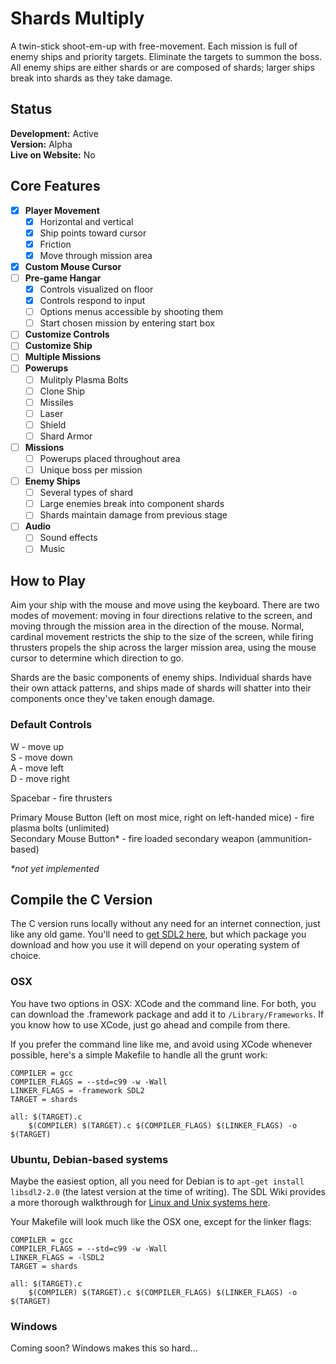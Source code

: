 # Shards Multiply
A twin-stick shoot-em-up with free-movement. Each mission is full of enemy ships and priority targets. Eliminate the targets to summon the boss. All enemy ships are either shards or are composed of shards; larger ships break into shards as they take damage.

## Status
**Development:** Active<br/>
**Version:** Alpha<br/>
**Live on Website:** No

## Core Features
* [x] **Player Movement**
  - [x] Horizontal and vertical
  - [x] Ship points toward cursor
  - [x] Friction
  - [x] Move through mission area
* [x] **Custom Mouse Cursor**
* [ ] **Pre-game Hangar**
  - [x] Controls visualized on floor
  - [x] Controls respond to input
  - [ ] Options menus accessible by shooting them
  - [ ] Start chosen mission by entering start box
* [ ] **Customize Controls**
* [ ] **Customize Ship**
* [ ] **Multiple Missions**
* [ ] **Powerups**
  - [ ] Mulitply Plasma Bolts
  - [ ] Clone Ship
  - [ ] Missiles
  - [ ] Laser
  - [ ] Shield
  - [ ] Shard Armor
* [ ] **Missions**
  - [ ] Powerups placed throughout area
  - [ ] Unique boss per mission
* [ ] **Enemy Ships**
  - [ ] Several types of shard
  - [ ] Large enemies break into component shards
  - [ ] Shards maintain damage from previous stage
* [ ] **Audio**
  - [ ] Sound effects
  - [ ] Music

## How to Play
Aim your ship with the mouse and move using the keyboard. There are two modes of movement: moving in four directions relative to the screen, and moving through the mission area in the direction of the mouse. Normal, cardinal movement restricts the ship to the size of the screen, while firing thrusters propels the ship across the larger mission area, using the mouse cursor to determine which direction to go.

Shards are the basic components of enemy ships. Individual shards have their own attack patterns, and ships made of shards will shatter into their components once they've taken enough damage.

### Default Controls
W - move up<br/>
S - move down<br/>
A - move left<br/>
D - move right

Spacebar - fire thrusters

Primary Mouse Button (left on most mice, right on left-handed mice) - fire plasma bolts (unlimited)<br/>
Secondary Mouse Button* - fire loaded secondary weapon (ammunition-based)

_*not yet implemented_

## Compile the C Version

The C version runs locally without any need for an internet connection, just like any old game. You'll need to [get SDL2 here](https://www.libsdl.org/download-2.0.php), but which package you download and how you use it will depend on your operating system of choice.
### OSX
You have two options in OSX: XCode and the command line. For both, you can download the .framework package and add it to `/Library/Frameworks`. If you know how to use XCode, just go ahead and compile from there.

If you prefer the command line like me, and avoid using XCode whenever possible, here's a simple Makefile to handle all the grunt work:
```
COMPILER = gcc
COMPILER_FLAGS = --std=c99 -w -Wall
LINKER_FLAGS = -framework SDL2
TARGET = shards

all: $(TARGET).c
	$(COMPILER) $(TARGET).c $(COMPILER_FLAGS) $(LINKER_FLAGS) -o $(TARGET)
```
### Ubuntu, Debian-based systems
Maybe the easiest option, all you need for Debian is to `apt-get install libsdl2-2.0` (the latest version at the time of writing). The SDL Wiki provides a more thorough walkthrough for [Linux and Unix systems here](https://wiki.libsdl.org/Installation#Linux.2FUnix).<br/>

Your Makefile will look much like the OSX one, except for the linker flags:
```
COMPILER = gcc
COMPILER_FLAGS = --std=c99 -w -Wall
LINKER_FLAGS = -lSDL2
TARGET = shards

all: $(TARGET).c
	$(COMPILER) $(TARGET).c $(COMPILER_FLAGS) $(LINKER_FLAGS) -o $(TARGET)

```
### Windows
Coming soon? Windows makes this so hard...
